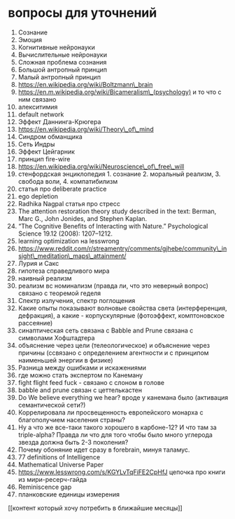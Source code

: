 # вопросы для уточнений
1.  Сознание
2.  Эмоция
3.  Когнитивные нейронауки
4.  Вычислительные нейронауки
5.  Сложная проблема сознания
6.  Большой антропный принцип
7.  Малый антропный принцип
8.  https://en.wikipedia.org/wiki/Boltzmann\_brain
9.  https://en.m.wikipedia.org/wiki/Bicameralism\_(psychology) и то что с ним связано
10.  алекситимия
11.  default network
12.  Эффект Даннинга-Крюгера
13.  https://en.wikipedia.org/wiki/Theory\_of\_mind
14.  Синдром обманщика
15.  Сеть Индры
16.  Эффект Цейгарник
17.  принцип fire-wire
18.  https://en.wikipedia.org/wiki/Neuroscience\_of\_free\_will
19.  стенфордская энциклопедия
    1.  сознание
    2.  моральный реализм,
    3.  свобода воли,
    4.  компатибилизм
20.  статья про deliberate practice
21.  ego depletion
22.  Radhika Nagpal статья про стресс
23.  The attention restoration theory study described in the text: Berman, Marc G., John Jonides, and Stephen Kaplan.
24.  “The Cognitive Benefits of Interacting with Nature.” Psychological Science 19.12 (2008): 1207–1212.
25.  learning optimization на lesswrong
26.  https://www.reddit.com/r/streamentry/comments/gjhebe/community\_insight\_meditation\_maps\_attainment/
27.  Лурия и Сакс
28.  гипотеза справедливого мира
29.  наивный реализм
30.  реализм вс номинализм (правда ли, что это неверный вопрос) связано с теоремой геделя
31.  Спектр излучения, спектр поглощения
32.  Какие опыты показывают волновые свойства света (интерференция, дефракция), а какие - корпускулярные (фотоэффект, комптоновское рассеяние)
33.  синаптическая сеть связана с Babble and Prune связана с символами Хофштадтера
34.  объяснение через цели (телеологическое) и объяснение через причины (ссвязано с определением агентности и с принципом наименьшей энергии в физике)
35.  Разница между ошибками и искажениями
36.  где можно стать экспертом по Канеману
37.  fight flight feed fuck - связано с слоном в голове
38.  babble and prune связан с цеттелькастен
39.  Do We believe everything we hear? вроде у канемана было (активация семантической сети?)
40.  Коррелировала ли просвещенность европейского монарха с благополучием населения страны?
41.  Ну а что же все-таки такого хорошего в карбоне-12? И что там за triple-alpha? Правда ли что для того чтобы было много углерода звезда должна быть 2-3 поколения?
42.  Почему обоняние идет сразу в forebrain, минуя таламус.
43.  77 definitions of Intelligence
44.  Mathematical Universe Paper
45.  https://www.lesswrong.com/s/KGYLvTqFiFE2CpHfJ цепочка про книги из мири-ресерч-гайда
46.  Reminiscence gap
47.  планковские единицы измерения

[[контент который хочу потребить в ближайшие месяцы]]